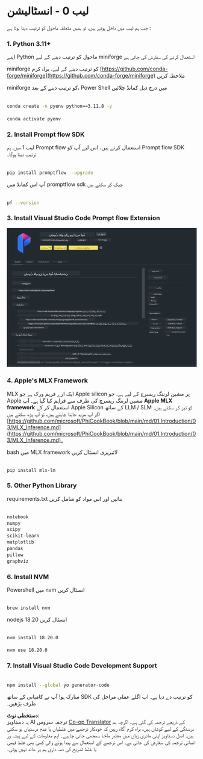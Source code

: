 <!--
CO_OP_TRANSLATOR_METADATA:
{
  "original_hash": "4b16264917d9b93169745d92b8ce8c65",
  "translation_date": "2025-07-17T04:16:45+00:00",
  "source_file": "md/02.Application/02.Code/Phi3/VSCodeExt/HOL/Apple/01.Installations.md",
  "language_code": "ur"
}
-->
# **لیب 0 - انسٹالیشن**

جب ہم لیب میں داخل ہوتے ہیں، تو ہمیں متعلقہ ماحول کو ترتیب دینا ہوتا ہے :


### **1. Python 3.11+**

اپنے Python ماحول کو ترتیب دینے کے لیے miniforge استعمال کرنے کی سفارش کی جاتی ہے

miniforge کو ترتیب دینے کے لیے، براہ کرم [https://github.com/conda-forge/miniforge](https://github.com/conda-forge/miniforge) ملاحظہ کریں

miniforge کو ترتیب دینے کے بعد، Power Shell میں درج ذیل کمانڈ چلائیں

```bash

conda create -n pyenv python==3.11.8 -y

conda activate pyenv

```


### **2. Install Prompt flow SDK**

لیب 1 میں، ہم Prompt flow استعمال کرتے ہیں، اس لیے آپ کو Prompt flow SDK ترتیب دینا ہوگا۔

```bash

pip install promptflow --upgrade

```

آپ اس کمانڈ میں promptflow sdk چیک کر سکتے ہیں


```bash

pf --version

```

### **3. Install Visual Studio Code Prompt flow Extension**

![pf](../../../../../../../../../translated_images/pf_ext.8cf76b5846e9b8562b0dd276004237b3ff3797066b9f912d39c0ae6c88b35878.ur.png)

### **4. Apple's MLX Framework**

MLX ایک ارے فریم ورک ہے جو Apple silicon پر مشین لرننگ ریسرچ کے لیے ہے، جو Apple مشین لرننگ ریسرچ کی طرف سے فراہم کیا گیا ہے۔ آپ **Apple MLX framework** استعمال کر کے Apple Silicon کے ساتھ LLM / SLM کو تیز کر سکتے ہیں۔ اگر آپ مزید جاننا چاہتے ہیں، تو آپ پڑھ سکتے ہیں [https://github.com/microsoft/PhiCookBook/blob/main/md/01.Introduction/03/MLX_Inference.md](https://github.com/microsoft/PhiCookBook/blob/main/md/01.Introduction/03/MLX_Inference.md)۔

bash میں MLX framework لائبریری انسٹال کریں


```bash

pip install mlx-lm

```



### **5. Other Python Library**


requirements.txt بنائیں اور اس مواد کو شامل کریں

```txt

notebook
numpy 
scipy 
scikit-learn 
matplotlib 
pandas 
pillow 
graphviz

```


### **6. Install NVM**

Powershell میں nvm انسٹال کریں


```bash

brew install nvm

```

nodejs 18.20 انسٹال کریں


```bash

nvm install 18.20.0

nvm use 18.20.0

```

### **7. Install Visual Studio Code Development Support**


```bash

npm install --global yo generator-code

```

مبارک ہو! آپ نے کامیابی کے ساتھ SDK کو ترتیب دے دیا ہے۔ اب اگلے عملی مراحل کی طرف بڑھیں۔

**دستخطی نوٹ**:  
یہ دستاویز AI ترجمہ سروس [Co-op Translator](https://github.com/Azure/co-op-translator) کے ذریعے ترجمہ کی گئی ہے۔ اگرچہ ہم درستگی کے لیے کوشاں ہیں، براہ کرم آگاہ رہیں کہ خودکار ترجمے میں غلطیاں یا عدم درستیاں ہو سکتی ہیں۔ اصل دستاویز اپنی مادری زبان میں معتبر ماخذ سمجھی جانی چاہیے۔ اہم معلومات کے لیے پیشہ ور انسانی ترجمہ کی سفارش کی جاتی ہے۔ اس ترجمے کے استعمال سے پیدا ہونے والی کسی بھی غلط فہمی یا غلط تشریح کی ذمہ داری ہم پر عائد نہیں ہوتی۔